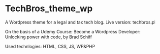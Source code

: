 # TechBros_theme_wp
A Wordpress theme for a legal and tax tech blog.
Live version: techbros.pl

On the basis of a Udemy Course: Become a Wordpress Developer: Unlocking power with code, by Brad Schiff

Used technlogies:
HTML, CSS, JS, WP&PHP
